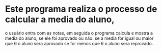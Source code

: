 # Este programa realiza o processo de calcular a media do aluno, 
o usuário entra com as notas, em seguida o programa calcula e 
mostra a media do aluno, se ele foi aprovado ou não.
se a media for igual ou maior que 6 o aluno sera aprovado
se for menos que 6 o aluno sera reprovado.
